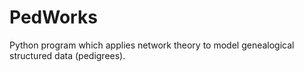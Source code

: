 # PedWorks
Python program which applies network theory to model genealogical structured data (pedigrees).
